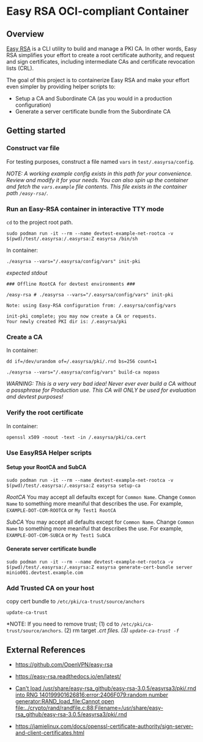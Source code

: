 # Easy RSA OCI-compliant Container
## Overview
[Easy RSA](https://github.com/OpenVPN/easy-rsa) is a CLI utility to build and manage a PKI CA. In other words, Easy RSA simplifies your effort to create a root certificate authority, and request and sign certificates, including intermediate CAs and certificate revocation lists (CRL).

The goal of this project is to containerize Easy RSA and make your effort even simpler by providing helper scripts to:

* Setup a CA and Subordinate CA (as you would in a production configuration)
* Generate a server certificate bundle from the Subordinate CA

## Getting started
### Construct var file
For testing purposes, construct a file named `vars` in `test/.easyrsa/config`.

*NOTE: A working example config exists in this path for your convenience. Review and modify it for your needs. You can also spin up the container and fetch the `vars.example` file contents. This file exists in the container path `/easy-rsa/`.*

### Run an Easy-RSA container in interactive TTY mode
`cd` to the project root path.

```
sudo podman run -it --rm --name devtest-example-net-rootca -v $(pwd)/test/.easyrsa:/.easyrsa:Z easyrsa /bin/sh
```


In container:

``./easyrsa --vars="/.easyrsa/config/vars" init-pki``

*expected stdout*
```
### Offline RootCA for devtest environments ###

/easy-rsa # ./easyrsa --vars="/.easyrsa/config/vars" init-pki

Note: using Easy-RSA configuration from: /.easyrsa/config/vars

init-pki complete; you may now create a CA or requests.
Your newly created PKI dir is: /.easyrsa/pki
```

### Create a CA

In container:

``dd if=/dev/urandom of=/.easyrsa/pki/.rnd bs=256 count=1``

``./easyrsa --vars="/.easyrsa/config/vars" build-ca nopass``

*WARNING: This is a very very bad idea! Never ever ever build a CA without a passphrase for Production use. This CA will ONLY be used for evaluation and devtest purposes!*

### Verify the root certificate
In container:

``openssl x509 -noout -text -in /.easyrsa/pki/ca.cert``

### Use EasyRSA Helper scripts
#### Setup your RootCA and SubCA
```
sudo podman run -it --rm --name devtest-example-net-rootca -v $(pwd)/test/.easyrsa:/.easyrsa:Z easyrsa setup-ca
```
*RootCA*
You may accept all defaults except for `Common Name`. Change `Common Name` to something more meaniful that describes the use. For example, `EXAMPLE-DOT-COM-ROOTCA` or `My Test1 RootCA`

*SubCA*
You may accept all defaults except for `Common Name`. Change `Common Name` to something more meaniful that describes the use. For example, `EXAMPLE-DOT-COM-SUBCA` or `My Test1 SubCA`

#### Generate server certificate bundle
```
sudo podman run -it --rm --name devtest-example-net-rootca -v $(pwd)/test/.easyrsa:/.easyrsa:Z easyrsa generate-cert-bundle server minio001.devtest.example.com
```

### Add Trusted CA on your host
copy cert bundle to `/etc/pki/ca-trust/source/anchors`

``update-ca-trust``

*NOTE: If you need to remove trust; (1) cd to `/etc/pki/ca-trust/source/anchors`. (2) rm target *.crt files. (3) `update-ca-trust -f`*

## External References
* https://github.com/OpenVPN/easy-rsa

* https://easy-rsa.readthedocs.io/en/latest/

* [Can't load /usr/share/easy-rsa_github/easy-rsa-3.0.5/easyrsa3/pki/.rnd into RNG
140199901626816:error:2406F079:random number generator:RAND_load_file:Cannot open file:../crypto/rand/randfile.c:88:Filename=/usr/share/easy-rsa_github/easy-rsa-3.0.5/easyrsa3/pki/.rnd](https://github.com/OpenVPN/easy-rsa/issues/261)

* https://jamielinux.com/docs/openssl-certificate-authority/sign-server-and-client-certificates.html
